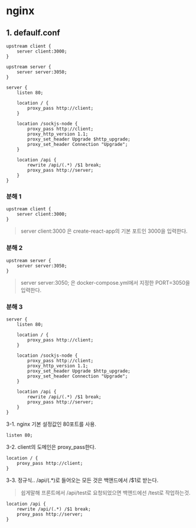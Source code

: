 # nginx

## 1. defaulf.conf

```config
upstream client {
    server client:3000;
}

upstream server {
    server server:3050;
}

server {
    listen 80;

    location / {
        proxy_pass http://client;
    }

    location /sockjs-node {
        proxy_pass http://client;
        proxy_http_version 1.1;
        proxy_set_header Upgrade $http_upgrade;
        proxy_set_header Connection "Upgrade";
    }

    location /api {
        rewrite /api/(.*) /$1 break;
        proxy_pass http://server;
    }
}
```

### 분해 1

```
upstream client {
    server client:3000;
}
```

> server client:3000 은 create-react-app의 기본 포트인 3000을 입력한다.

### 분해 2

```
upstream server {
    server server:3050;
}
```

> server server:3050; 은 docker-compose.yml에서 지정한 PORT=3050을 입력한다.

### 분해 3

```
server {
    listen 80;

    location / {
        proxy_pass http://client;
    }

    location /sockjs-node {
        proxy_pass http://client;
        proxy_http_version 1.1;
        proxy_set_header Upgrade $http_upgrade;
        proxy_set_header Connection "Upgrade";
    }

    location /api {
        rewrite /api/(.*) /$1 break;
        proxy_pass http://server;
    }
}
```

3-1. nginx 기본 설정값인 80포트를 사용.

```
listen 80;
```

3-2. client의 도메인은 proxy_pass한다.

```
location / {
    proxy_pass http://client;
}
```

3-3. 정규식.. /api/(.\*)로 들어오는 모든 것은 백앤드에서 /\$1로 받는다.

> 쉽게말해 프론트에서 /api/test로 요청되었으면 백앤드에선 /test로 작업하는것.

```
location /api {
    rewrite /api/(.*) /$1 break;
    proxy_pass http://server;
}
```
